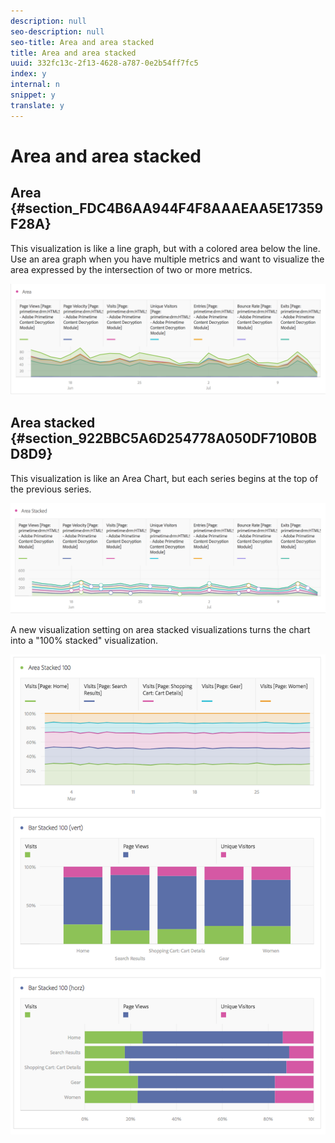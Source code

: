 ```yaml
---
description: null
seo-description: null
seo-title: Area and area stacked
title: Area and area stacked
uuid: 332fc13c-2f13-4628-a787-0e2b54ff7fc5
index: y
internal: n
snippet: y
translate: y
---
```


# Area and area stacked


## Area {#section_FDC4B6AA944F4F8AAAEAA5E17359F28A}

This visualization is like a line graph, but with a colored area below the line. Use an area graph when you have multiple metrics and want to visualize the area expressed by the intersection of two or more metrics. 

![](../../assets/area.png) 

## Area stacked {#section_922BBC5A6D254778A050DF710B0BD8D9}

This visualization is like an Area Chart, but each series begins at the top of the previous series. 

![](../../assets/area-stacked.png) 

A new visualization setting on area stacked visualizations turns the chart into a "100% stacked" visualization. 

![](../../assets/areastacked100.png) 
